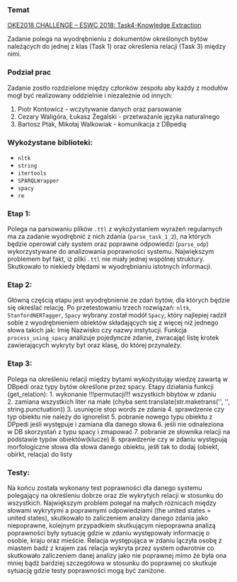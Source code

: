 ### Temat
[OKE2018 CHALLENGE – ESWC 2018: Task4-Knowledge Extraction](https://project-hobbit.eu/challenges/oke2018-challenge-eswc-2018/tasks/)

Zadanie polega na wyodrębnieniu z dokumentów określonych bytów 
należących do jednej z klas (Task 1) oraz określenia relacji (Task 3) między nimi.

### Podział prac
Zadanie zostło rozdzielone między członków zespołu aby każdy z modułów mogł być realizowany oddzielnie 
i niezależnie od innych:
  1) Piotr Kontowicz - wczytywanie danych oraz parsowanie
  2) Cezary Waligóra, Łukasz Żegalski - przetważanie języka naturalnego 
  3) Bartosz Ptak, Mikołaj Walkowiak - komunikacja z DBpedią

### Wykożystane biblioteki:
* `nltk`
* `string`
* `itertools`
* `SPARQLWrapper`
* `spacy`
* `re`

### Etap 1: 
  Polega na parsowaniu plików `.ttl` z wykożystaniem wyrażeń regularnych ma za zadanie wyodrębnić z nich zdania (`parse_task_1_2`), na których będzie operował cały system oraz poprawne odpowiedzi (`parse_odp`) wykorzystywane do analizowania poprawności systemu. Największym problemem był fakt, iż pliki `.ttl` nie miały jednej wspólnej struktury. Skutkowało to niekiedy błędami w wyodrębnianiu istotnych informacji. 

### Etap 2: 
  Główną częścią etapu jest wyodrębnienie ze zdań bytów, dla których będzie się określać relację. Po przetestowaniu trzech rozwiązań: `nltk`, `StanfordNERTagger`, `Spacy` wybrany został modół `Spacy`, który najlepiej radził sobie z wyodrębnieniem obiektów składających się z więcej niż jednego słowa takich jak: Imię Nazwisko czy nazwy instytucji. Funkcja  `process_using_spacy` analizuje pojedyncze zdanie, zwracająć listę krotek zawierających wykryty byt oraz klasę, do której przynależy. 

### Etap 3: 
  Polega na określeniu relacji między bytami wykożystująy wiedzę zawartą w DBpedi oraz typy bytów określone przez spacy.
  Etapy działania funkcji (get_relation):
    1. wykonanie !!!permutacji!!! wszystkich bbytów w zdaniu   
    2. zamiana wszystkich liter na małe (chyba sent.translate(str.maketrans('', '', string.punctuation))
    3. usunięcie stop words ze zdania
    4. sprawdzenie czy typ obiektu nie należy do ignorelist
    5. pobranie nowego typu obiektu z DPpedi jeśli występuje i zamiana dla danego słowa
    6. jeśli nie odnaleziona w DB skorzystań z typu spacy i zmapować 
    7. pobranie ze słownika relacji na podstawie typów obiektów(klucze)
    8. sprawdzenie czy w zdaniu występują morfologiczne słowa dla słowa danego obiektu, jeśłi tak to dodaj (obiekt, obirkt, relacja) do listy

### Testy:
  Na końcu została wykonany test poprawności dla danego systemu polegający na określeniu dobrze oraz źle wykrytych relacji w stosunku do wszystkich.
  Największym problem polegał na małych różnicach między słowami wykrytymi a poprawnymi odpowiedziami (the united states = united states),
  skutkowało to zaliczeniem analizy danego zdania jako niepoprawne, kolejnym przypadkiem skutkującym niepoprawna analizą poprawności były sytuację 
  gdzie w zdaniu występowały informację o osobie, kraju oraz mieście. Relacja występująca w zdaniu lączyła osobę z miastem badź z krajem zaś
  relacja wykryta przez system odwrotnie co skutkowało zaliczeniem danej analizy jako nie poprawnej mimo że była ona mniej bądź bardziej szczegółowa
  w stosunku do poprawnej co skutkuje sytuacją gdzie testy poprawności mogą być zaniżone.
 
